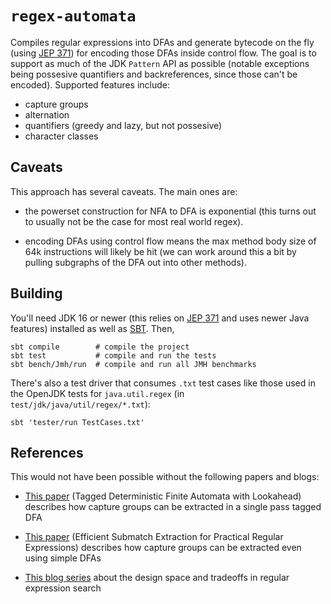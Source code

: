 # `regex-automata`

Compiles regular expressions into DFAs and generate bytecode on the fly (using
[JEP 371][1]) for encoding those DFAs inside control flow. The goal is to
support as much of the JDK `Pattern` API as possible (notable exceptions being
possesive quantifiers and backreferences, since those can't be encoded).
Supported features include:

  * capture groups
  * alternation
  * quantifiers (greedy and lazy, but not possesive)
  * character classes

## Caveats

This approach has several caveats. The main ones are:

 - the powerset construction for NFA to DFA is exponential (this turns out to
   usually not be the case for most real world regex).

 - encoding DFAs using control flow means the max method body size of 64k
   instructions will likely be hit (we can work around this a bit by pulling
   subgraphs of the DFA out into other methods).

## Building

You'll need JDK 16 or newer (this relies on [JEP 371][1] and uses newer Java
features) installed as well as [SBT][0]. Then,

    sbt compile        # compile the project
    sbt test           # compile and run the tests
    sbt bench/Jmh/run  # compile and run all JMH benchmarks

There's also a test driver that consumes `.txt` test cases like those used in
the OpenJDK tests for `java.util.regex` (in `test/jdk/java/util/regex/*.txt`):

    sbt 'tester/run TestCases.txt'

## References

This would not have been possible without the following papers and blogs:

 * [This paper][4] (Tagged Deterministic Finite Automata with Lookahead)
   describes how capture groups can be extracted in a single pass tagged DFA

 * [This paper][2] (Efficient Submatch Extraction for Practical Regular
   Expressions) describes how capture groups can be extracted even using
   simple DFAs

 * [This blog series][3] about the design space and tradeoffs in regular
   expression search

[0]: https://www.scala-sbt.org
[1]: https://openjdk.java.net/jeps/371
[2]: https://www.labs.hpe.com/techreports/2012/HPL-2012-41R1.pdf
[3]: https://swtch.com/~rsc/regexp/
[4]: https://re2c.org/2017_trofimovich_tagged_deterministic_finite_automata_with_lookahead.pdf
